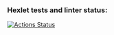 ### Hexlet tests and linter status:
[![Actions Status](https://github.com/ozlugovo/java-project-71/workflows/hexlet-check/badge.svg)](https://github.com/ozlugovo/java-project-71/actions)